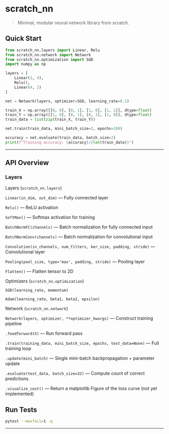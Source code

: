 # scratch\_nn

> Minimal, modular neural network library from scratch.

## Quick Start

```python
from scratch_nn.layers import Linear, Relu
from scratch_nn.network import Network
from scratch_nn.optimization import SGD
import numpy as np

layers = [
    Linear(2, 4),
    Relu(),
    Linear(4, 2)
]

net = Network(layers, optimizer=SGD, learning_rate=0.1)

train_X = np.array([[0, 0], [0, 1], [1, 0], [1, 1]], dtype=float)
train_Y = np.array([[1, 0], [0, 1], [0, 1], [1, 0]], dtype=float)
train_data = list(zip(train_X, train_Y))

net.train(train_data, mini_batch_size=2, epochs=100)

accuracy = net.evaluate(train_data, batch_size=2)
print(f"Training accuracy: {accuracy}/{len(train_data)}")
```

---

## API Overview

### Layers

Layers (`scratch_nn.layers`)

`Linear(in_dim, out_dim)` — Fully connected layer

`Relu()` — ReLU activation

`SoftMax()` — Softmax activation for training

`BatchNormFC(channels)` — Batch normalization for fully connected input

`BatchNormConv(channels)` — Batch normalization for convolutional input

`Convolution(in_channels, num_filters, ker_size, padding, stride)` — Convolutional layer

`Pooling(pool_size, type='max', padding, stride)` — Pooling layer

`Flatten()` — Flatten tensor to 2D

Optimizers (`scratch_nn.optimization`)

`SGD(learning_rate, momentum)`

`Adam(learning_rate, beta1, beta2, epsilon)`

Network (`scratch_nn.network`)

`Network(layers, optimizer, **optimizer_kwargs)` — Construct training pipeline

`.feedforward(X)` — Run forward pass

`.train(training_data, mini_batch_size, epochs, test_data=None)` — Full training loop

`.update(mini_batch)` — Single mini-batch backpropagation + parameter update

`.evaluate(test_data, batch_size=32)` — Compute count of correct predictions

`.visualize_cost()` — Return a matplotlib Figure of the loss curve (not yet implemented)


## Run Tests

```bash
pytest --maxfail=1 -q
```

---

